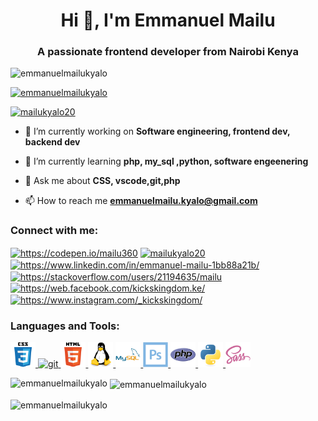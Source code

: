<h1 align="center">Hi 👋, I'm Emmanuel Mailu</h1>
<h3 align="center">A passionate frontend developer from Nairobi Kenya</h3>

<p align="left"> <img src="https://komarev.com/ghpvc/?username=emmanuelmailukyalo&label=Profile%20views&color=0e75b6&style=flat" alt="emmanuelmailukyalo" /> </p>

<p align="left"> <a href="https://github.com/ryo-ma/github-profile-trophy"><img src="https://github-profile-trophy.vercel.app/?username=emmanuelmailukyalo" alt="emmanuelmailukyalo" /></a> </p>

<p align="left"> <a href="https://twitter.com/mailukyalo20" target="blank"><img src="https://img.shields.io/twitter/follow/mailukyalo20?logo=twitter&style=for-the-badge" alt="mailukyalo20" /></a> </p>

- 🔭 I’m currently working on **Software engineering, frontend dev, backend dev**

- 🌱 I’m currently learning **php, my_sql ,python, software engeenering**

- 💬 Ask me about **CSS, vscode,git,php**

- 📫 How to reach me **emmanuelmailu.kyalo@gmail.com**

<h3 align="left">Connect with me:</h3>
<p align="left">
<a href="https://codepen.io/https://codepen.io/mailu360" target="blank"><img align="center" src="https://raw.githubusercontent.com/rahuldkjain/github-profile-readme-generator/master/src/images/icons/Social/codepen.svg" alt="https://codepen.io/mailu360" height="30" width="40" /></a>
<a href="https://twitter.com/mailukyalo20" target="blank"><img align="center" src="https://raw.githubusercontent.com/rahuldkjain/github-profile-readme-generator/master/src/images/icons/Social/twitter.svg" alt="mailukyalo20" height="30" width="40" /></a>
<a href="https://linkedin.com/in/https://www.linkedin.com/in/emmanuel-mailu-1bb88a21b/" target="blank"><img align="center" src="https://raw.githubusercontent.com/rahuldkjain/github-profile-readme-generator/master/src/images/icons/Social/linked-in-alt.svg" alt="https://www.linkedin.com/in/emmanuel-mailu-1bb88a21b/" height="30" width="40" /></a>
<a href="https://stackoverflow.com/users/https://stackoverflow.com/users/21194635/mailu" target="blank"><img align="center" src="https://raw.githubusercontent.com/rahuldkjain/github-profile-readme-generator/master/src/images/icons/Social/stack-overflow.svg" alt="https://stackoverflow.com/users/21194635/mailu" height="30" width="40" /></a>
<a href="https://fb.com/https://web.facebook.com/kickskingdom.ke/" target="blank"><img align="center" src="https://raw.githubusercontent.com/rahuldkjain/github-profile-readme-generator/master/src/images/icons/Social/facebook.svg" alt="https://web.facebook.com/kickskingdom.ke/" height="30" width="40" /></a>
<a href="https://instagram.com/https://www.instagram.com/_kickskingdom/" target="blank"><img align="center" src="https://raw.githubusercontent.com/rahuldkjain/github-profile-readme-generator/master/src/images/icons/Social/instagram.svg" alt="https://www.instagram.com/_kickskingdom/" height="30" width="40" /></a>
</p>

<h3 align="left">Languages and Tools:</h3>
<p align="left"> <a href="https://www.w3schools.com/css/" target="_blank" rel="noreferrer"> <img src="https://raw.githubusercontent.com/devicons/devicon/master/icons/css3/css3-original-wordmark.svg" alt="css3" width="40" height="40"/> </a> <a href="https://git-scm.com/" target="_blank" rel="noreferrer"> <img src="https://www.vectorlogo.zone/logos/git-scm/git-scm-icon.svg" alt="git" width="40" height="40"/> </a> <a href="https://www.w3.org/html/" target="_blank" rel="noreferrer"> <img src="https://raw.githubusercontent.com/devicons/devicon/master/icons/html5/html5-original-wordmark.svg" alt="html5" width="40" height="40"/> </a> <a href="https://www.linux.org/" target="_blank" rel="noreferrer"> <img src="https://raw.githubusercontent.com/devicons/devicon/master/icons/linux/linux-original.svg" alt="linux" width="40" height="40"/> </a> <a href="https://www.mysql.com/" target="_blank" rel="noreferrer"> <img src="https://raw.githubusercontent.com/devicons/devicon/master/icons/mysql/mysql-original-wordmark.svg" alt="mysql" width="40" height="40"/> </a> <a href="https://www.photoshop.com/en" target="_blank" rel="noreferrer"> <img src="https://raw.githubusercontent.com/devicons/devicon/master/icons/photoshop/photoshop-line.svg" alt="photoshop" width="40" height="40"/> </a> <a href="https://www.php.net" target="_blank" rel="noreferrer"> <img src="https://raw.githubusercontent.com/devicons/devicon/master/icons/php/php-original.svg" alt="php" width="40" height="40"/> </a> <a href="https://www.python.org" target="_blank" rel="noreferrer"> <img src="https://raw.githubusercontent.com/devicons/devicon/master/icons/python/python-original.svg" alt="python" width="40" height="40"/> </a> <a href="https://sass-lang.com" target="_blank" rel="noreferrer"> <img src="https://raw.githubusercontent.com/devicons/devicon/master/icons/sass/sass-original.svg" alt="sass" width="40" height="40"/> </a> </p>

<p><img align="left" src="https://github-readme-stats.vercel.app/api/top-langs?username=emmanuelmailukyalo&show_icons=true&locale=en&layout=compact" alt="emmanuelmailukyalo" /></p>

<p>&nbsp;<img align="center" src="https://github-readme-stats.vercel.app/api?username=emmanuelmailukyalo&show_icons=true&locale=en" alt="emmanuelmailukyalo" /></p>

<p><img align="center" src="https://github-readme-streak-stats.herokuapp.com/?user=emmanuelmailukyalo&" alt="emmanuelmailukyalo" /></p>

